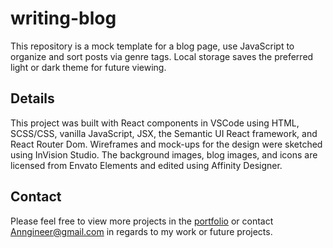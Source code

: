 # writing-blog

This repository is a mock template for a blog page, use JavaScript to organize and sort posts via genre tags. Local storage saves the preferred light or dark theme for future viewing.

## Details

This project was built with React components in VSCode using HTML, SCSS/CSS, vanilla JavaScript, JSX, the Semantic UI React framework, and React Router Dom. Wireframes and mock-ups for the design were sketched using InVision Studio. The background images, blog images, and icons are licensed from Envato Elements and edited using Affinity Designer.

## Contact

Please feel free to view more projects in the [portfolio](https://mathmythica.com/) or contact Anngineer@gmail.com in regards to my work or future projects.
